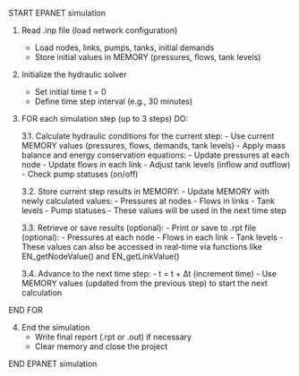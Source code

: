 START EPANET simulation

1. Read .inp file (load network configuration)
   - Load nodes, links, pumps, tanks, initial demands
   - Store initial values in MEMORY (pressures, flows, tank levels)

2. Initialize the hydraulic solver
   - Set initial time t = 0
   - Define time step interval (e.g., 30 minutes)

3. FOR each simulation step (up to 3 steps) DO:
   
   3.1. Calculate hydraulic conditions for the current step:
        - Use current MEMORY values (pressures, flows, demands, tank levels)
        - Apply mass balance and energy conservation equations:
            - Update pressures at each node
            - Update flows in each link
            - Adjust tank levels (inflow and outflow)
            - Check pump statuses (on/off)
        
   3.2. Store current step results in MEMORY:
        - Update MEMORY with newly calculated values:
            - Pressures at nodes
            - Flows in links
            - Tank levels
            - Pump statuses
        - These values will be used in the next time step

   3.3. Retrieve or save results (optional):
        - Print or save to .rpt file (optional):
            - Pressures at each node
            - Flows in each link
            - Tank levels
        - These values can also be accessed in real-time via functions like EN_getNodeValue() and EN_getLinkValue()

   3.4. Advance to the next time step:
        - t = t + Δt (increment time)
        - Use MEMORY values (updated from the previous step) to start the next calculation

END FOR

4. End the simulation
   - Write final report (.rpt or .out) if necessary
   - Clear memory and close the project

END EPANET simulation
